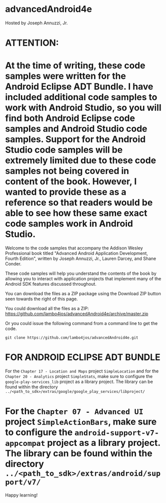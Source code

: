 advancedAndroid4e
================

Hosted by Joseph Annuzzi, Jr.

ATTENTION:
=========
At the time of writing, these code samples were written for the Android Eclipse ADT Bundle.  I have included additional code samples to work with Android Studio, so you will find both Android Eclipse code samples and Android Studio code samples.  Support for the Android Studio code samples will be extremely limited due to these code samples not being covered in content of the book.  However, I wanted to provide these as a reference so that readers would be able to see how these same exact code samples work in Android Studio.
=========

Welcome to the code samples that accompany the Addison Wesley Professional book titled "Advanced Android Application Development, Fourth Edition", written by Joseph Annuzzi, Jr., Lauren Darcey, and Shane Conder.

These code samples will help you understand the contents of the book by allowing you to interact with application projects that implement many of the Android SDK features discussed throughout.

You can download the files as a ZIP package using the Download ZIP button seen towards the right of this page.

You could download all the files as a ZIP: https://github.com/lambo4jos/advancedAndroid4e/archive/master.zip

Or you could issue the following command from a command line to get the code.

`git clone https://github.com/lambo4jos/advancedAndroid4e.git`


FOR ANDROID ECLIPSE ADT BUNDLE
=========
For the `Chapter 17 - Location and Maps` project `SimpleLocation` and for the `Chapter 20 - Analytics` project `SimpleStats`, make sure to configure the `google-play-services_lib` project as a library project. The library can be found within the directory `../<path_to_sdk>/extras/google/google_play_services/libproject/`

For the `Chapter 07 - Advanced UI` project `SimpleActionBars`, make sure to configure the `android-support-v7-appcompat` project as a library project. The library can be found within the directory `../<path_to_sdk>/extras/android/support/v7/`
=========


Happy learning!